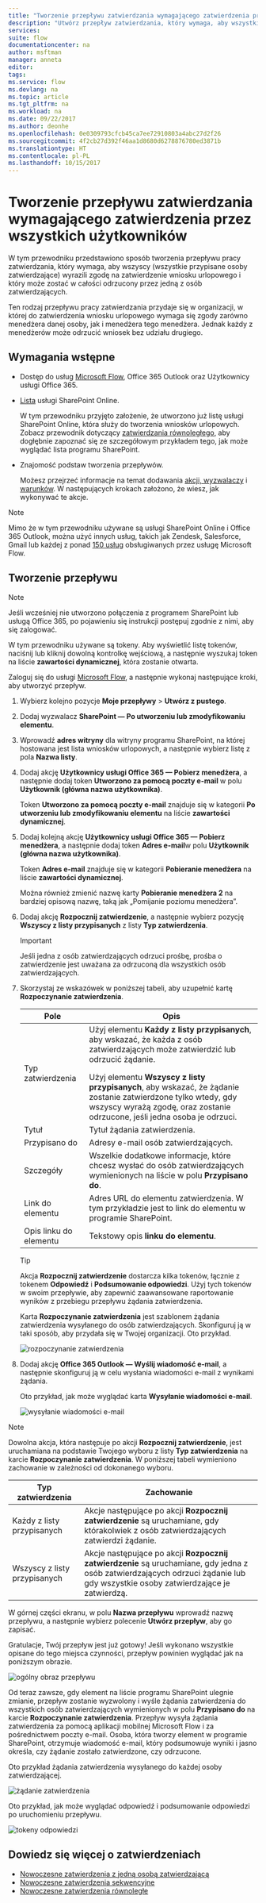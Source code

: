 ```yaml
---
title: "Tworzenie przepływu zatwierdzania wymagającego zatwierdzenia przez wszystkich użytkowników | Microsoft Docs"
description: "Utwórz przepływ zatwierdzania, który wymaga, aby wszystkie osoby zatwierdzające wyraziły zgodę lub jedna osoba odrzuciła żądanie."
services: 
suite: flow
documentationcenter: na
author: msftman
manager: anneta
editor: 
tags: 
ms.service: flow
ms.devlang: na
ms.topic: article
ms.tgt_pltfrm: na
ms.workload: na
ms.date: 09/22/2017
ms.author: deonhe
ms.openlocfilehash: 0e0309793cfcb45ca7ee72910803a4abc27d2f26
ms.sourcegitcommit: 4f2cb27d392f46aa1d8680d6278876780ed3871b
ms.translationtype: HT
ms.contentlocale: pl-PL
ms.lasthandoff: 10/15/2017
---
```

# <a name="create-an-approval-flow-that-requires-everyone-to-approve"></a>Tworzenie przepływu zatwierdzania wymagającego zatwierdzenia przez wszystkich użytkowników
W tym przewodniku przedstawiono sposób tworzenia przepływu pracy zatwierdzania, który wymaga, aby wszyscy (wszystkie przypisane osoby zatwierdzające) wyrazili zgodę na zatwierdzenie wniosku urlopowego i który może zostać w całości odrzucony przez jedną z osób zatwierdzających.

Ten rodzaj przepływu pracy zatwierdzania przydaje się w organizacji, w której do zatwierdzenia wniosku urlopowego wymaga się zgody zarówno menedżera danej osoby, jak i menedżera tego menedżera. Jednak każdy z menedżerów może odrzucić wniosek bez udziału drugiego.

## <a name="prerequisites"></a>Wymagania wstępne
* Dostęp do usług [Microsoft Flow](https://flow.microsoft.com), Office 365 Outlook oraz Użytkownicy usługi Office 365.
* [Lista](https://support.office.com/en-us/article/SharePoint-lists-I-An-introduction-f11cd5fe-bc87-4f9e-9bfe-bbd87a22a194) usługi SharePoint Online.
  
    W tym przewodniku przyjęto założenie, że utworzono już listę usługi SharePoint Online, która służy do tworzenia wniosków urlopowych. Zobacz przewodnik dotyczący [zatwierdzania równoległego](parallel-modern-approvals.md), aby dogłębnie zapoznać się ze szczegółowym przykładem tego, jak może wyglądać lista programu SharePoint.
* Znajomość podstaw tworzenia przepływów.
  
    Możesz przejrzeć informacje na temat dodawania [akcji, wyzwalaczy](multi-step-logic-flow.md#add-another-action) i [warunków](add-a-condition.md). W następujących krokach założono, że wiesz, jak wykonywać te akcje.

> [!NOTE]
> Mimo że w tym przewodniku używane są usługi SharePoint Online i Office 365 Outlook, można użyć innych usług, takich jak Zendesk, Salesforce, Gmail lub każdej z ponad [150 usług](https://flow.microsoft.com/connectors/) obsługiwanych przez usługę Microsoft Flow.
> 
> 

## <a name="create-the-flow"></a>Tworzenie przepływu
> [!NOTE]
> Jeśli wcześniej nie utworzono połączenia z programem SharePoint lub usługą Office 365, po pojawieniu się instrukcji postępuj zgodnie z nimi, aby się zalogować.
> 
> 

W tym przewodniku używane są tokeny. Aby wyświetlić listę tokenów, naciśnij lub kliknij dowolną kontrolkę wejściową, a następnie wyszukaj token na liście **zawartości dynamicznej**, która zostanie otwarta.

Zaloguj się do usługi [Microsoft Flow](https://flow.microsoft.com), a następnie wykonaj następujące kroki, aby utworzyć przepływ.

1. Wybierz kolejno pozycje **Moje przepływy** > **Utwórz z pustego**.
2. Dodaj wyzwalacz **SharePoint — Po utworzeniu lub zmodyfikowaniu elementu**.
3. Wprowadź **adres witryny** dla witryny programu SharePoint, na której hostowana jest lista wniosków urlopowych, a następnie wybierz listę z pola **Nazwa listy**.
4. Dodaj akcję **Użytkownicy usługi Office 365 — Pobierz menedżera**, a następnie dodaj token **Utworzono za pomocą poczty e-mail** w polu **Użytkownik (główna nazwa użytkownika)**.
   
    Token **Utworzono za pomocą poczty e-mail** znajduje się w kategorii **Po utworzeniu lub zmodyfikowaniu elementu** na liście **zawartości dynamicznej**.
5. Dodaj kolejną akcję **Użytkownicy usługi Office 365 — Pobierz menedżera**, a następnie dodaj token **Adres e-mail**w polu **Użytkownik (główna nazwa użytkownika)**.
   
    Token **Adres e-mail** znajduje się w kategorii **Pobieranie menedżera** na liście **zawartości dynamicznej**.
   
    Można również zmienić nazwę karty **Pobieranie menedżera 2** na bardziej opisową nazwę, taką jak „Pomijanie poziomu menedżera”.
6. Dodaj akcję **Rozpocznij zatwierdzenie**, a następnie wybierz pozycję **Wszyscy z listy przypisanych** z listy **Typ zatwierdzenia**.
   
   > [!IMPORTANT]
   > Jeśli jedna z osób zatwierdzających odrzuci prośbę, prośba o zatwierdzenie jest uważana za odrzuconą dla wszystkich osób zatwierdzających.
   > 
   > 
7. Skorzystaj ze wskazówek w poniższej tabeli, aby uzupełnić kartę **Rozpoczynanie zatwierdzenia**.
   
   | Pole | Opis |
   | --- | --- |
   |  Typ zatwierdzenia |Użyj elementu **Każdy z listy przypisanych**, aby wskazać, że każda z osób zatwierdzających może zatwierdzić lub odrzucić żądanie. </p>Użyj elementu **Wszyscy z listy przypisanych**, aby wskazać, że żądanie zostanie zatwierdzone tylko wtedy, gdy wszyscy wyrażą zgodę, oraz zostanie odrzucone, jeśli jedna osoba je odrzuci. |
   |  Tytuł |Tytuł żądania zatwierdzenia. |
   |  Przypisano do |Adresy e-mail osób zatwierdzających. |
   |  Szczegóły |Wszelkie dodatkowe informacje, które chcesz wysłać do osób zatwierdzających wymienionych na liście w polu **Przypisano do**. |
   |  Link do elementu |Adres URL do elementu zatwierdzenia. W tym przykładzie jest to link do elementu w programie SharePoint. |
   |  Opis linku do elementu |Tekstowy opis **linku do elementu**. |
   
   > [!TIP]
   > Akcja **Rozpocznij zatwierdzenie** dostarcza kilka tokenów, łącznie z tokenem **Odpowiedź** i **Podsumowanie odpowiedzi**. Użyj tych tokenów w swoim przepływie, aby zapewnić zaawansowane raportowanie wyników z przebiegu przepływu żądania zatwierdzenia.
   > 
   > 
   
    Karta **Rozpoczynanie zatwierdzenia** jest szablonem żądania zatwierdzenia wysyłanego do osób zatwierdzających. Skonfiguruj ją w taki sposób, aby przydała się w Twojej organizacji. Oto przykład.
   
    ![rozpoczynanie zatwierdzenia](media/all-assigned-must-approve/start-an-approval-card.png)
8. Dodaj akcję **Office 365 Outlook — Wyślij wiadomość e-mail**, a następnie skonfiguruj ją w celu wysłania wiadomości e-mail z wynikami żądania.
   
    Oto przykład, jak może wyglądać karta **Wysyłanie wiadomości e-mail**.
   
    ![wysyłanie wiadomości e-mail](media/all-assigned-must-approve/send-an-email-card.png)

> [!NOTE]
> Dowolna akcja, która następuje po akcji **Rozpocznij zatwierdzenie**, jest uruchamiana na podstawie Twojego wyboru z listy **Typ zatwierdzenia** na karcie **Rozpoczynanie zatwierdzenia**. W poniższej tabeli wymieniono zachowanie w zależności od dokonanego wyboru.
> 
> 

| Typ zatwierdzenia | Zachowanie |
| --- | --- |
| Każdy z listy przypisanych |Akcje następujące po akcji **Rozpocznij zatwierdzenie** są uruchamiane, gdy którakolwiek z osób zatwierdzających zatwierdzi żądanie. |
| Wszyscy z listy przypisanych |Akcje następujące po akcji **Rozpocznij zatwierdzenie** są uruchamiane, gdy jedna z osób zatwierdzających odrzuci żądanie lub gdy wszystkie osoby zatwierdzające je zatwierdzą. |

W górnej części ekranu, w polu **Nazwa przepływu** wprowadź nazwę przepływu, a następnie wybierz polecenie **Utwórz przepływ**, aby go zapisać.

Gratulacje, Twój przepływ jest już gotowy! Jeśli wykonano wszystkie opisane do tego miejsca czynności, przepływ powinien wyglądać jak na poniższym obrazie.

![ogólny obraz przepływu](media/all-assigned-must-approve/overall-flow.png)

Od teraz zawsze, gdy element na liście programu SharePoint ulegnie zmianie, przepływ zostanie wyzwolony i wyśle żądania zatwierdzenia do wszystkich osób zatwierdzających wymienionych w polu **Przypisano do** na karcie **Rozpoczynanie zatwierdzenia**. Przepływ wysyła żądania zatwierdzenia za pomocą aplikacji mobilnej Microsoft Flow i za pośrednictwem poczty e-mail. Osoba, która tworzy element w programie SharePoint, otrzymuje wiadomość e-mail, który podsumowuje wyniki i jasno określa, czy żądanie zostało zatwierdzone, czy odrzucone.

Oto przykład żądania zatwierdzenia wysyłanego do każdej osoby zatwierdzającej.

![żądanie zatwierdzenia](media/all-assigned-must-approve/approval-request.png)

Oto przykład, jak może wyglądać odpowiedź i podsumowanie odpowiedzi po uruchomieniu przepływu.

![tokeny odpowiedzi](media/all-assigned-must-approve/response-output.png)

## <a name="learn-more-about-approvals"></a>Dowiedz się więcej o zatwierdzeniach
* [Nowoczesne zatwierdzenia z jedną osobą zatwierdzającą](modern-approvals.md)
* [Nowoczesne zatwierdzenia sekwencyjne](sequential-modern-approvals.md)
* [Nowoczesne zatwierdzenia równoległe](sequential-modern-approvals.md)

